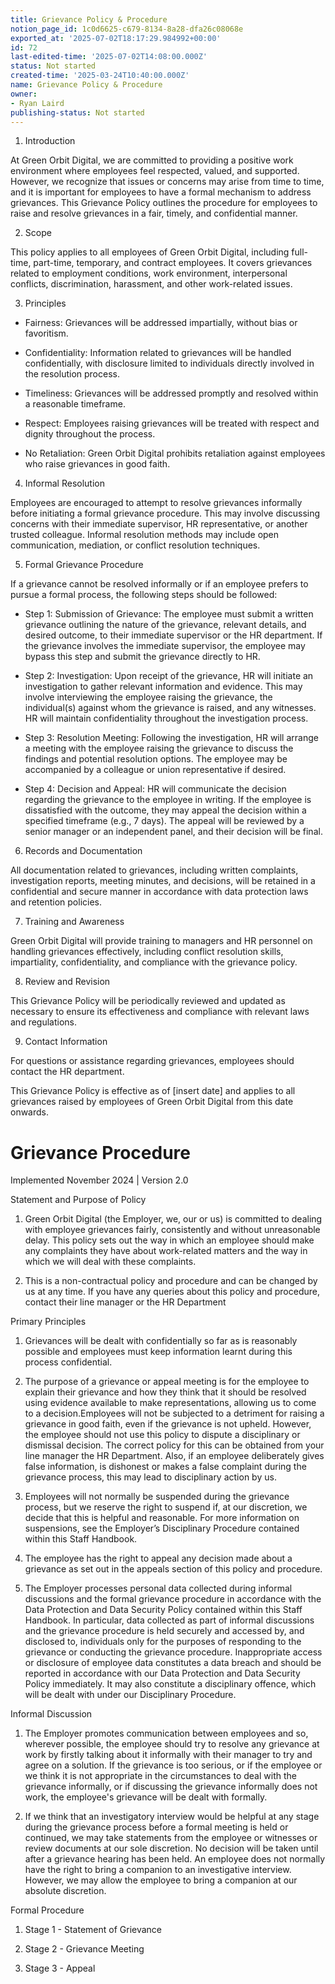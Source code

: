 ```yaml
---
title: Grievance Policy & Procedure
notion_page_id: 1c0d6625-c679-8134-8a28-dfa26c08068e
exported_at: '2025-07-02T18:17:29.984992+00:00'
id: 72
last-edited-time: '2025-07-02T14:08:00.000Z'
status: Not started
created-time: '2025-03-24T10:40:00.000Z'
name: Grievance Policy & Procedure
owner:
- Ryan Laird
publishing-status: Not started
---
```


1. Introduction

At Green Orbit Digital, we are committed to providing a positive work environment where employees feel respected, valued, and supported. However, we recognize that issues or concerns may arise from time to time, and it is important for employees to have a formal mechanism to address grievances. This Grievance Policy outlines the procedure for employees to raise and resolve grievances in a fair, timely, and confidential manner.

2. Scope

This policy applies to all employees of Green Orbit Digital, including full-time, part-time, temporary, and contract employees. It covers grievances related to employment conditions, work environment, interpersonal conflicts, discrimination, harassment, and other work-related issues.

3. Principles

- Fairness: Grievances will be addressed impartially, without bias or favoritism.

- Confidentiality: Information related to grievances will be handled confidentially, with disclosure limited to individuals directly involved in the resolution process.

- Timeliness: Grievances will be addressed promptly and resolved within a reasonable timeframe.

- Respect: Employees raising grievances will be treated with respect and dignity throughout the process.

- No Retaliation: Green Orbit Digital prohibits retaliation against employees who raise grievances in good faith.

4. Informal Resolution

Employees are encouraged to attempt to resolve grievances informally before initiating a formal grievance procedure. This may involve discussing concerns with their immediate supervisor, HR representative, or another trusted colleague. Informal resolution methods may include open communication, mediation, or conflict resolution techniques.

5. Formal Grievance Procedure

If a grievance cannot be resolved informally or if an employee prefers to pursue a formal process, the following steps should be followed:

- Step 1: Submission of Grievance: The employee must submit a written grievance outlining the nature of the grievance, relevant details, and desired outcome, to their immediate supervisor or the HR department. If the grievance involves the immediate supervisor, the employee may bypass this step and submit the grievance directly to HR.

- Step 2: Investigation: Upon receipt of the grievance, HR will initiate an investigation to gather relevant information and evidence. This may involve interviewing the employee raising the grievance, the individual(s) against whom the grievance is raised, and any witnesses. HR will maintain confidentiality throughout the investigation process.

- Step 3: Resolution Meeting: Following the investigation, HR will arrange a meeting with the employee raising the grievance to discuss the findings and potential resolution options. The employee may be accompanied by a colleague or union representative if desired.

- Step 4: Decision and Appeal: HR will communicate the decision regarding the grievance to the employee in writing. If the employee is dissatisfied with the outcome, they may appeal the decision within a specified timeframe (e.g., 7 days). The appeal will be reviewed by a senior manager or an independent panel, and their decision will be final.

6. Records and Documentation

All documentation related to grievances, including written complaints, investigation reports, meeting minutes, and decisions, will be retained in a confidential and secure manner in accordance with data protection laws and retention policies.

7. Training and Awareness

Green Orbit Digital will provide training to managers and HR personnel on handling grievances effectively, including conflict resolution skills, impartiality, confidentiality, and compliance with the grievance policy.

8. Review and Revision

This Grievance Policy will be periodically reviewed and updated as necessary to ensure its effectiveness and compliance with relevant laws and regulations.

9. Contact Information

For questions or assistance regarding grievances, employees should contact the HR department.

This Grievance Policy is effective as of [insert date] and applies to all grievances raised by employees of Green Orbit Digital from this date onwards.





# Grievance Procedure

<!-- Unsupported block type: table -->

Implemented November 2024  | Version 2.0

Statement and Purpose of Policy

1. Green Orbit Digital (the Employer, we, our or us) is committed to dealing with employee grievances fairly, consistently and without unreasonable delay. This policy sets out the way in which an employee should make any complaints they have about work-related matters and the way in which we will deal with these complaints.

1. This is a non-contractual policy and procedure and can be changed by us at any time. If you have any queries about this policy and procedure, contact their line manager or the HR Department

Primary Principles

1. Grievances will be dealt with confidentially so far as is reasonably possible and employees must keep information learnt during this process confidential.

1. The purpose of a grievance or appeal meeting is for the employee to explain their grievance and how they think that it should be resolved using evidence available to make representations, allowing us to come to a decision.Employees will not be subjected to a detriment for raising a grievance in good faith, even if the grievance is not upheld. However, the employee should not use this policy to dispute a disciplinary or dismissal decision. The correct policy for this can be obtained from your line manager the HR Department. Also, if an employee deliberately gives false information, is dishonest or makes a false complaint during the grievance process, this may lead to disciplinary action by us.

1. Employees will not normally be suspended during the grievance process, but we reserve the right to suspend if, at our discretion, we decide that this is helpful and reasonable. For more information on suspensions, see the Employer’s Disciplinary Procedure contained within this Staff Handbook.

1. The employee has the right to appeal any decision made about a grievance as set out in the appeals section of this policy and procedure.

1. The Employer processes personal data collected during informal discussions and the formal grievance procedure in accordance with the Data Protection and Data Security Policy contained within this Staff Handbook. In particular, data collected as part of informal discussions and the grievance procedure is held securely and accessed by, and disclosed to, individuals only for the purposes of responding to the grievance or conducting the grievance procedure. Inappropriate access or disclosure of employee data constitutes a data breach and should be reported in accordance with our Data Protection and Data Security Policy immediately. It may also constitute a disciplinary offence, which will be dealt with under our Disciplinary Procedure.

Informal Discussion

1. The Employer promotes communication between employees and so, wherever possible, the employee should try to resolve any grievance at work by firstly talking about it informally with their manager to try and agree on a solution. If the grievance is too serious, or if the employee or we think it is not appropriate in the circumstances to deal with the grievance informally, or if discussing the grievance informally does not work, the employee's grievance will be dealt with formally.

1. If we think that an investigatory interview would be helpful at any stage during the grievance process before a formal meeting is held or continued, we may take statements from the employee or witnesses or review documents at our sole discretion. No decision will be taken until after a grievance hearing has been held. An employee does not normally have the right to bring a companion to an investigative interview. However, we may allow the employee to bring a companion at our absolute discretion.

Formal Procedure

1. Stage 1 - Statement of Grievance

1. Stage 2 - Grievance Meeting

1. Stage 3 - Appeal